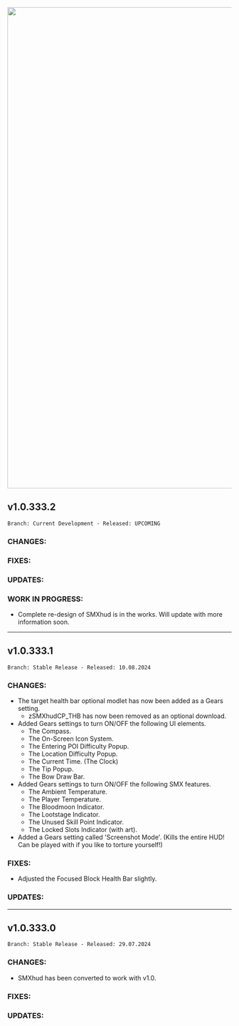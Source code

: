 <p align="center">
  <img src="https://imgur.com/Mt5uOjc.jpg" width="1080" title="SMXhud">
</p>

## **v1.0.333.2**

`Branch: Current Development - Released: UPCOMING`

### CHANGES:

### FIXES:

### UPDATES:

### WORK IN PROGRESS:
- Complete re-design of SMXhud is in the works. Will update with more information soon.


---


## **v1.0.333.1**

`Branch: Stable Release - Released: 10.08.2024`

### CHANGES:
- The target health bar optional modlet has now been added as a Gears setting.
  - zSMXhudCP_THB has now been removed as an optional download.
- Added Gears settings to turn ON/OFF the following UI elements.
  - The Compass.
  - The On-Screen Icon System.
  - The Entering POI Difficulty Popup.
  - The Location Difficulty Popup.
  - The Current Time. (The Clock)
  - The Tip Popup.
  - The Bow Draw Bar.
- Added Gears settings to turn ON/OFF the following SMX features.
  - The Ambient Temperature.
  - The Player Temperature.
  - The Bloodmoon Indicator.
  - The Lootstage Indicator.
  - The Unused Skill Point Indicator.
  - The Locked Slots Indicator (with art).
- Added a Gears setting called 'Screenshot Mode'. (Kills the entire HUD! Can be played with if you like to torture yourself!)

### FIXES:
- Adjusted the Focused Block Health Bar slightly.

### UPDATES:


---


## **v1.0.333.0**

`Branch: Stable Release - Released: 29.07.2024`

### CHANGES:
- SMXhud has been converted to work with v1.0.

### FIXES:

### UPDATES:

